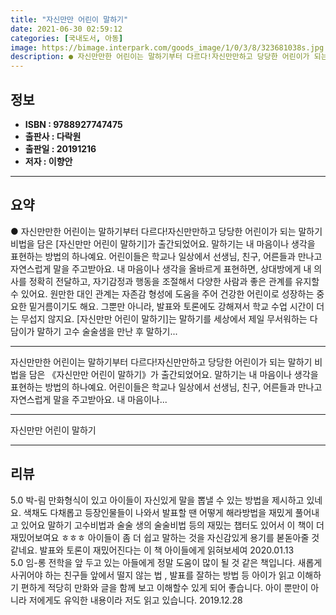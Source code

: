 ```yaml
---
title: "자신만만 어린이 말하기"
date: 2021-06-30 02:59:12
categories: [국내도서, 아동]
image: https://bimage.interpark.com/goods_image/1/0/3/8/323681038s.jpg
description: ● 자신만만한 어린이는 말하기부터 다르다!자신만만하고 당당한 어린이가 되는 말하기 비법을 담은 [자신만만 어린이 말하기]가 출간되었어요. 말하기는 내 마음이나 생각을 표현하는 방법의 하나예요. 어린이들은 학교나 일상에서 선생님, 친구, 어른들과 만나고 자연스럽게 말을 주고받아요. 내
---
```


## **정보**

- **ISBN : 9788927747475**
- **출판사 : 다락원**
- **출판일 : 20191216**
- **저자 : 이향안**

------



## **요약**

●  자신만만한 어린이는 말하기부터 다르다!자신만만하고 당당한 어린이가 되는 말하기 비법을 담은 [자신만만 어린이 말하기]가 출간되었어요. 말하기는 내 마음이나 생각을 표현하는 방법의 하나예요. 어린이들은 학교나 일상에서 선생님, 친구, 어른들과 만나고 자연스럽게 말을 주고받아요. 내 마음이나 생각을 올바르게 표현하면, 상대방에게 내 의사를 정확히 전달하고, 자기감정과 행동을 조절해서 다양한 사람과 좋은 관계를 유지할 수 있어요. 원만한 대인 관계는 자존감 형성에 도움을 주어 건강한 어린이로 성장하는 중요한 밑거름이기도 해요. 그뿐만 아니라, 발표와 토론에도 강해져서 학교 수업 시간이 더는 무섭지 않지요. [자신만만 어린이 말하기]는 말하기를 세상에서 제일 무서워하는 다담이가 말하기 고수 술술샘을 만난 후 말하기...

------

자신만만한 어린이는 말하기부터 다르다!자신만만하고 당당한 어린이가 되는 말하기 비법을 담은 《자신만만 어린이 말하기》가 출간되었어요. 말하기는 내 마음이나 생각을 표현하는 방법의 하나예요. 어린이들은 학교나 일상에서 선생님, 친구, 어른들과 만나고 자연스럽게 말을 주고받아요. 내 마음이나... 

------


자신만만 어린이 말하기 

------


## **리뷰** 

5.0 박-림 
만화형식이 있고 아이들이 자신있게 말을 뽑낼 수 있는 방법을 제시하고 있네요. 색채도 다채롭고 등장인물들이 나와서 발표할 땐 어떻게 해라방법을 재밌게 풀어내고 있어요 
말하기 고수비법과 술술 생의 술술비법 등의 재밌는 챕터도 있어서 이 책이 더 재밌어보여요 ㅎㅎㅎ
아이들이 좀 더 쉽고 말하는 것을 자신감있게 용기를 볻돋아줄 것 같네요.
발표와 토론이 재밌어진다는 이 책 아이들에게 읽혀보세여 2020.01.13 <br/>5.0 임-롱 전학을 앞 두고 있는 아들에게 정말 도움이 많이 될 것 같은 책입니다. 새롭게 사귀어야 하는 친구들 앞에서 떨지 않는 법 ,  발표를 잘하는 방법 등 아이가 읽고 이해하기 편하게 적당히 만화와 글을 함께 보고 이해할수 있게 되어 좋습니다. 아이 뿐만이 아니라 저에게도 유익한 내용이라 저도 읽고 있습니다.  2019.12.28 <br/>